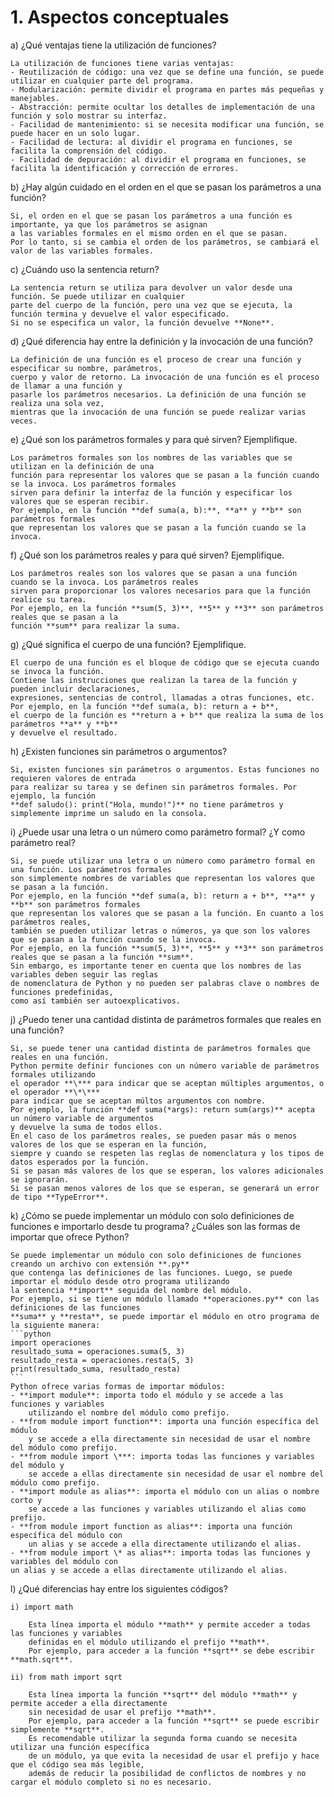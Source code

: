 # 1. Aspectos conceptuales
a) ¿Qué ventajas tiene la utilización de funciones?

    La utilización de funciones tiene varias ventajas:
    - Reutilización de código: una vez que se define una función, se puede utilizar en cualquier parte del programa.
    - Modularización: permite dividir el programa en partes más pequeñas y manejables.
    - Abstracción: permite ocultar los detalles de implementación de una función y solo mostrar su interfaz.
    - Facilidad de mantenimiento: si se necesita modificar una función, se puede hacer en un solo lugar.
    - Facilidad de lectura: al dividir el programa en funciones, se facilita la comprensión del código.
    - Facilidad de depuración: al dividir el programa en funciones, se facilita la identificación y corrección de errores.

b) ¿Hay algún cuidado en el orden en el que se pasan los parámetros a una función?

    Si, el orden en el que se pasan los parámetros a una función es importante, ya que los parámetros se asignan
    a las variables formales en el mismo orden en el que se pasan. 
    Por lo tanto, si se cambia el orden de los parámetros, se cambiará el valor de las variables formales.

c) ¿Cuándo uso la sentencia return?

    La sentencia return se utiliza para devolver un valor desde una función. Se puede utilizar en cualquier 
    parte del cuerpo de la función, pero una vez que se ejecuta, la función termina y devuelve el valor especificado. 
    Si no se especifica un valor, la función devuelve **None**.

d) ¿Qué diferencia hay entre la definición y la invocación de una función?

    La definición de una función es el proceso de crear una función y especificar su nombre, parámetros, 
    cuerpo y valor de retorno. La invocación de una función es el proceso de llamar a una función y 
    pasarle los parámetros necesarios. La definición de una función se realiza una sola vez, 
    mientras que la invocación de una función se puede realizar varias veces.

e) ¿Qué son los parámetros formales y para qué sirven? Ejemplifique.

    Los parámetros formales son los nombres de las variables que se utilizan en la definición de una 
    función para representar los valores que se pasan a la función cuando se la invoca. Los parámetros formales 
    sirven para definir la interfaz de la función y especificar los valores que se esperan recibir. 
    Por ejemplo, en la función **def suma(a, b):**, **a** y **b** son parámetros formales 
    que representan los valores que se pasan a la función cuando se la invoca.

f) ¿Qué son los parámetros reales y para qué sirven? Ejemplifique.

    Los parámetros reales son los valores que se pasan a una función cuando se la invoca. Los parámetros reales 
    sirven para proporcionar los valores necesarios para que la función realice su tarea. 
    Por ejemplo, en la función **sum(5, 3)**, **5** y **3** son parámetros reales que se pasan a la 
    función **sum** para realizar la suma.

g) ¿Qué significa el cuerpo de una función? Ejemplifique.

    El cuerpo de una función es el bloque de código que se ejecuta cuando se invoca la función. 
    Contiene las instrucciones que realizan la tarea de la función y pueden incluir declaraciones, 
    expresiones, sentencias de control, llamadas a otras funciones, etc. 
    Por ejemplo, en la función **def suma(a, b): return a + b**, 
    el cuerpo de la función es **return a + b** que realiza la suma de los parámetros **a** y **b** 
    y devuelve el resultado.

h) ¿Existen funciones sin parámetros o argumentos?

    Si, existen funciones sin parámetros o argumentos. Estas funciones no requieren valores de entrada 
    para realizar su tarea y se definen sin parámetros formales. Por ejemplo, la función 
    **def saludo(): print("Hola, mundo!")** no tiene parámetros y simplemente imprime un saludo en la consola.

i) ¿Puede usar una letra o un número como parámetro formal? ¿Y como parámetro real?

    Si, se puede utilizar una letra o un número como parámetro formal en una función. Los parámetros formales 
    son simplemente nombres de variables que representan los valores que se pasan a la función. 
    Por ejemplo, en la función **def suma(a, b): return a + b**, **a** y **b** son parámetros formales 
    que representan los valores que se pasan a la función. En cuanto a los parámetros reales, 
    también se pueden utilizar letras o números, ya que son los valores que se pasan a la función cuando se la invoca. 
    Por ejemplo, en la función **sum(5, 3)**, **5** y **3** son parámetros reales que se pasan a la función **sum**.
    Sin embargo, es importante tener en cuenta que los nombres de las variables deben seguir las reglas 
    de nomenclatura de Python y no pueden ser palabras clave o nombres de funciones predefinidas, 
    como así también ser autoexplicativos.

j) ¿Puedo tener una cantidad distinta de parámetros formales que reales en una función?

    Si, se puede tener una cantidad distinta de parámetros formales que reales en una función. 
    Python permite definir funciones con un número variable de parámetros formales utilizando 
    el operador **\*** para indicar que se aceptan múltiples argumentos, o el operador **\*\*** 
    para indicar que se aceptan múltos argumentos con nombre. 
    Por ejemplo, la función **def suma(*args): return sum(args)** acepta un número variable de argumentos 
    y devuelve la suma de todos ellos.
    En el caso de los parámetros reales, se pueden pasar más o menos valores de los que se esperan en la función, 
    siempre y cuando se respeten las reglas de nomenclatura y los tipos de datos esperados por la función. 
    Si se pasan más valores de los que se esperan, los valores adicionales se ignorarán. 
    Si se pasan menos valores de los que se esperan, se generará un error de tipo **TypeError**.

k) ¿Cómo se puede implementar un módulo con solo definiciones de funciones e importarlo desde tu programa? ¿Cuáles son las formas de importar que ofrece Python?

    Se puede implementar un módulo con solo definiciones de funciones creando un archivo con extensión **.py** 
    que contenga las definiciones de las funciones. Luego, se puede importar el módulo desde otro programa utilizando 
    la sentencia **import** seguida del nombre del módulo. 
    Por ejemplo, si se tiene un módulo llamado **operaciones.py** con las definiciones de las funciones 
    **suma** y **resta**, se puede importar el módulo en otro programa de la siguiente manera:
    ```python
    import operaciones
    resultado_suma = operaciones.suma(5, 3)
    resultado_resta = operaciones.resta(5, 3)
    print(resultado_suma, resultado_resta)
    ```
    Python ofrece varias formas de importar módulos:
    - **import module**: importa todo el módulo y se accede a las funciones y variables 
        utilizando el nombre del módulo como prefijo.
    - **from module import function**: importa una función específica del módulo 
        y se accede a ella directamente sin necesidad de usar el nombre del módulo como prefijo.
    - **from module import \***: importa todas las funciones y variables del módulo y 
        se accede a ellas directamente sin necesidad de usar el nombre del módulo como prefijo.
    - **import module as alias**: importa el módulo con un alias o nombre corto y 
        se accede a las funciones y variables utilizando el alias como prefijo.
    - **from module import function as alias**: importa una función específica del módulo con 
        un alias y se accede a ella directamente utilizando el alias.
    - **from module import \* as alias**: importa todas las funciones y variables del módulo con 
    un alias y se accede a ellas directamente utilizando el alias.

l) ¿Qué diferencias hay entre los siguientes códigos?

    i) import math

        Esta línea importa el módulo **math** y permite acceder a todas las funciones y variables 
        definidas en el módulo utilizando el prefijo **math**. 
        Por ejemplo, para acceder a la función **sqrt** se debe escribir **math.sqrt**.

    ii) from math import sqrt

        Esta línea importa la función **sqrt** del módulo **math** y permite acceder a ella directamente 
        sin necesidad de usar el prefijo **math**. 
        Por ejemplo, para acceder a la función **sqrt** se puede escribir simplemente **sqrt**.
        Es recomendable utilizar la segunda forma cuando se necesita utilizar una función específica 
        de un módulo, ya que evita la necesidad de usar el prefijo y hace que el código sea más legible, 
        además de reducir la posibilidad de conflictos de nombres y no cargar el módulo completo si no es necesario.